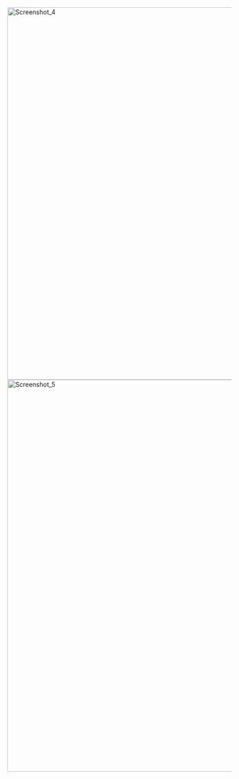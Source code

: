 <img width="836" alt="Screenshot_4" src="https://github.com/user-attachments/assets/35520c94-df55-4fb2-88f3-1354afd235a8">
<img width="880" alt="Screenshot_5" src="https://github.com/user-attachments/assets/af1d5e3b-d961-4622-b99e-7487a0a77234">
